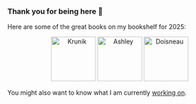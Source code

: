 ### Thank you for being here 👋

Here are some of the great books on my bookshelf for 2025:

<div align="center">
  <a href="https://www.goodreads.com/book/show/50542110-succeeding-with-ai"><img src="https://images-na.ssl-images-amazon.com/images/S/compressed.photo.goodreads.com/books/1585300884i/50542110.jpg" width=100 alt="Krunik"/></a>
  <a href="https://www.goodreads.com/book/show/6767305-the-most-valuable-skills-in-chess"><img src="https://images-na.ssl-images-amazon.com/images/S/compressed.photo.goodreads.com/books/1328695752i/6767305.jpg" width=100 alt="Ashley"/></a>
  <a href="https://www.goodreads.com/book/show/199327.Paris"><img src="https://images-na.ssl-images-amazon.com/images/S/compressed.photo.goodreads.com/books/1714106118i/199327.jpg" width=100 alt="Doisneau"/></a>
</div>

<p>

<div align="left">You might also want to know what I am currently <a href="https://github.com/mycaule/reading-resources#videos-and-blog-posts-collection">working on</a>.
</div>
